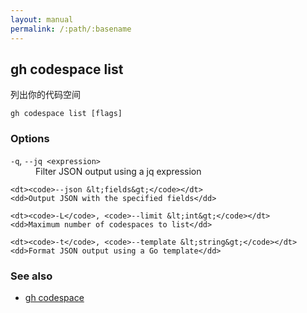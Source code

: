 ```yaml
---
layout: manual
permalink: /:path/:basename
---
```


## gh codespace list

列出你的代码空间

```
gh codespace list [flags]
```

### Options

<dl class="flags">
	<dt><code>-q</code>, <code>--jq &lt;expression&gt;</code></dt>
	<dd>Filter JSON output using a jq expression</dd>

```
<dt><code>--json &lt;fields&gt;</code></dt>
<dd>Output JSON with the specified fields</dd>

<dt><code>-L</code>, <code>--limit &lt;int&gt;</code></dt>
<dd>Maximum number of codespaces to list</dd>

<dt><code>-t</code>, <code>--template &lt;string&gt;</code></dt>
<dd>Format JSON output using a Go template</dd>
```

</dl>

### See also

-   [gh codespace](./gh_codespace)
